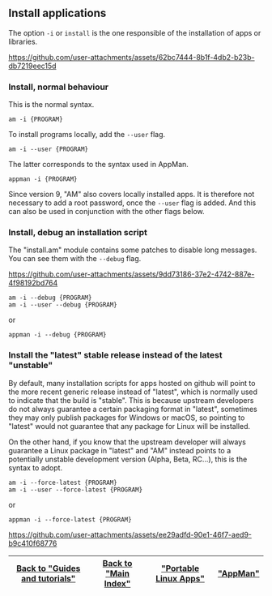 ## Install applications
The option `-i` or `install` is the one responsible of the installation of apps or libraries.

https://github.com/user-attachments/assets/62bc7444-8b1f-4db2-b23b-db7219eec15d

### Install, normal behaviour
This is the normal syntax.
```
am -i {PROGRAM}
```
To install programs locally, add the `--user` flag.
```
am -i --user {PROGRAM}
```
The latter corresponds to the syntax used in AppMan.
```
appman -i {PROGRAM}
```
Since version 9, "AM" also covers locally installed apps. It is therefore not necessary to add a root password, once the `--user` flag is added. And this can also be used in conjunction with the other flags below.

### Install, debug an installation script
The "install.am" module contains some patches to disable long messages. You can see them with the `--debug` flag.

https://github.com/user-attachments/assets/9dd73186-37e2-4742-887e-4f98192bd764

```
am -i --debug {PROGRAM}
am -i --user --debug {PROGRAM}
```
or
```
appman -i --debug {PROGRAM}
```


### Install the "latest" stable release instead of the latest "unstable"
By default, many installation scripts for apps hosted on github will point to the more recent generic release instead of "latest", which is normally used to indicate that the build is "stable". This is because upstream developers do not always guarantee a certain packaging format in "latest", sometimes they may only publish packages for Windows or macOS, so pointing to "latest" would not guarantee that any package for Linux will be installed.

On the other hand, if you know that the upstream developer will always guarantee a Linux package in "latest" and "AM" instead points to a potentially unstable development version (Alpha, Beta, RC...), this is the syntax to adopt.
```
am -i --force-latest {PROGRAM}
am -i --user --force-latest {PROGRAM}
```
or
```
appman -i --force-latest {PROGRAM}
```

https://github.com/user-attachments/assets/ee29adfd-90e1-46f7-aed9-b9c410f68776

| [Back to "Guides and tutorials"](../../README.md#guides-and-tutorials) | [Back to "Main Index"](../../README.md#main-index) | ["Portable Linux Apps"](https://portable-linux-apps.github.io/) | [ "AppMan" ](https://github.com/ivan-hc/AppMan) |
| - | - | - | - |
